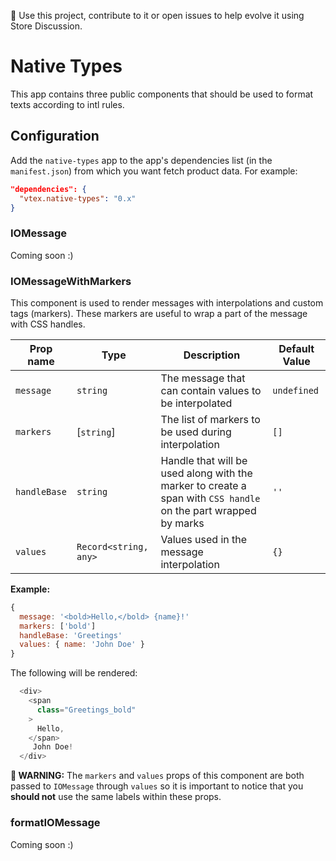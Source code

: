 📢 Use this project, contribute to it or open issues to help evolve it using Store Discussion.

# Native Types

This app contains three public components that should be used to format texts according to intl rules.

## Configuration

Add the `native-types` app to the app's dependencies list (in the `manifest.json`) from which you want fetch product data. For example:

```json
"dependencies": {
  "vtex.native-types": "0.x"
}
```

### IOMessage

Coming soon :)

### IOMessageWithMarkers

This component is used to render messages with interpolations and custom tags (markers). These markers are useful to wrap a part of the message with CSS handles.

| Prop name | Type | Description | Default Value |
| --- | --- | --- | --- |
| `message` | `string` | The message that can contain values to be interpolated | `undefined` |
| `markers` | [`string`] | The list of markers to be used during interpolation | `[]` |
| `handleBase` | `string` | Handle that will be used along with the marker to create a span with `CSS handle` on the part wrapped by marks | `''` |
| `values` | `Record<string, any>` | Values used in the message interpolation | `{}` |

**Example:**
``` js
{
  message: '<bold>Hello,</bold> {name}!'
  markers: ['bold']
  handleBase: 'Greetings'
  values: { name: 'John Doe' }
}
```
 
 The following will be rendered:
``` js
  <div>
    <span
      class="Greetings_bold"
    >
      Hello,
    </span>
     John Doe!
  </div>
```


**🔴 WARNING:** The `markers` and `values` props of this component are both passed to `IOMessage` through `values` so it is important to notice that you **should not** use the same labels within these props.

### formatIOMessage

Coming soon :)
